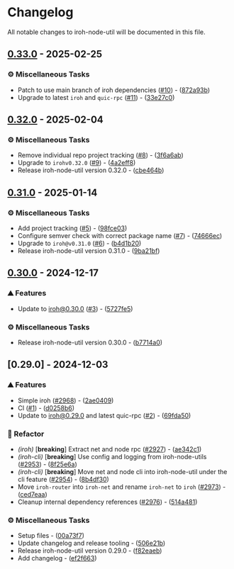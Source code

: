 # Changelog

All notable changes to iroh-node-util will be documented in this file.

## [0.33.0](https://github.com/n0-computer/iroh-node-util/compare/v0.32.0..0.33.0) - 2025-02-25

### ⚙️ Miscellaneous Tasks

- Patch to use main branch of iroh dependencies ([#10](https://github.com/n0-computer/iroh-node-util/issues/10)) - ([872a93b](https://github.com/n0-computer/iroh-node-util/commit/872a93b5622d45a194a23eabc89740f485573f70))
- Upgrade to latest `iroh` and `quic-rpc` ([#11](https://github.com/n0-computer/iroh-node-util/issues/11)) - ([33e27c0](https://github.com/n0-computer/iroh-node-util/commit/33e27c0ba97dcc4bfb7cea8dea8ca4597317fa95))

## [0.32.0](https://github.com/n0-computer/iroh-node-util/compare/v0.31.0..v0.32.0) - 2025-02-04

### ⚙️ Miscellaneous Tasks

- Remove individual repo project tracking ([#8](https://github.com/n0-computer/iroh-node-util/issues/8)) - ([3f6a6ab](https://github.com/n0-computer/iroh-node-util/commit/3f6a6aba3c143f96a5cc61508c87085050add45a))
- Upgrade to `irohv0.32.0` ([#9](https://github.com/n0-computer/iroh-node-util/issues/9)) - ([4a2eff8](https://github.com/n0-computer/iroh-node-util/commit/4a2eff83f47cdb0ecb90309d6e300c01546ce136))
- Release iroh-node-util version 0.32.0 - ([cbe464b](https://github.com/n0-computer/iroh-node-util/commit/cbe464b7122788db7484630daaade1df08aac0d0))

## [0.31.0](https://github.com/n0-computer/iroh-node-util/compare/v0.30.0..v0.31.0) - 2025-01-14

### ⚙️ Miscellaneous Tasks

- Add project tracking ([#5](https://github.com/n0-computer/iroh-node-util/issues/5)) - ([98fce03](https://github.com/n0-computer/iroh-node-util/commit/98fce03cc7b54c1b17b90ef336077246e69ad38b))
- Configure semver check with correct package name ([#7](https://github.com/n0-computer/iroh-node-util/issues/7)) - ([74666ec](https://github.com/n0-computer/iroh-node-util/commit/74666ec040ccb90528d70cde5519eece5e2a5c04))
- Upgrade to `iroh@v0.31.0` ([#6](https://github.com/n0-computer/iroh-node-util/issues/6)) - ([b4d1b20](https://github.com/n0-computer/iroh-node-util/commit/b4d1b20db0e95e88f4603009e3566bfd44e7a484))
- Release iroh-node-util version 0.31.0 - ([9ba21bf](https://github.com/n0-computer/iroh-node-util/commit/9ba21bf3e13eafc63147906f25bb6913fa6ee67e))

## [0.30.0](https://github.com/n0-computer/iroh-node-util/compare/v0.29.0..v0.30.0) - 2024-12-17

### ⛰️  Features

- Update to iroh@0.30.0 ([#3](https://github.com/n0-computer/iroh-node-util/issues/3)) - ([5727fe5](https://github.com/n0-computer/iroh-node-util/commit/5727fe52680fc9bac5cf22e7d0778464e8e55983))

### ⚙️ Miscellaneous Tasks

- Release iroh-node-util version 0.30.0 - ([b7714a0](https://github.com/n0-computer/iroh-node-util/commit/b7714a03627ded68498c1b3dc756c9476fd1e0cd))

## [0.29.0] - 2024-12-03

### ⛰️  Features

- Simple iroh ([#2968](https://github.com/n0-computer/iroh-node-util/issues/2968)) - ([2ae0409](https://github.com/n0-computer/iroh-node-util/commit/2ae0409cf61d17fd75a6ef0dc7e58d5bcf21af32))
- CI ([#1](https://github.com/n0-computer/iroh-node-util/issues/1)) - ([d0258b6](https://github.com/n0-computer/iroh-node-util/commit/d0258b6989b360f34a275de98e6114b5f9205cf7))
- Update to iroh@0.29.0 and latest quic-rpc ([#2](https://github.com/n0-computer/iroh-node-util/issues/2)) - ([69fda50](https://github.com/n0-computer/iroh-node-util/commit/69fda506f9b1451b29bfc0722c1cbdb6470b6d4c))

### 🚜 Refactor

- *(iroh)* [**breaking**] Extract net and node rpc ([#2927](https://github.com/n0-computer/iroh-node-util/issues/2927)) - ([ae342c1](https://github.com/n0-computer/iroh-node-util/commit/ae342c1cc1847f65ce222f299c8526345171e93c))
- *(iroh-cli)* [**breaking**] Use config and logging from iroh-node-utils ([#2953](https://github.com/n0-computer/iroh-node-util/issues/2953)) - ([8f25e6a](https://github.com/n0-computer/iroh-node-util/commit/8f25e6a7342b45a1c1141a4b914de63f58c94b27))
- *(iroh-cli)* [**breaking**] Move net and node cli into iroh-node-util under the cli feature ([#2954](https://github.com/n0-computer/iroh-node-util/issues/2954)) - ([8b4df30](https://github.com/n0-computer/iroh-node-util/commit/8b4df30a5ef8266e786f82baa3a1ba74f07681e3))
- Move `iroh-router` into `iroh-net` and rename `iroh-net` to `iroh` ([#2973](https://github.com/n0-computer/iroh-node-util/issues/2973)) - ([ced7eaa](https://github.com/n0-computer/iroh-node-util/commit/ced7eaa1a1079c0f63a3dc0441ebf4ae0b619846))
- Cleanup internal dependency references ([#2976](https://github.com/n0-computer/iroh-node-util/issues/2976)) - ([514a481](https://github.com/n0-computer/iroh-node-util/commit/514a48138e20d60984f4f87be6e2d877b7e9f101))

### ⚙️ Miscellaneous Tasks

- Setup files - ([00a73f7](https://github.com/n0-computer/iroh-node-util/commit/00a73f7a1c567a34a43c279bb774639cba46be6a))
- Update changelog and release tooling - ([506e21b](https://github.com/n0-computer/iroh-node-util/commit/506e21b510a4aa1bfd2372881dfb16a99fbe379f))
- Release iroh-node-util version 0.29.0 - ([f82eaeb](https://github.com/n0-computer/iroh-node-util/commit/f82eaeb44610065c841d0df100750f3d05b7bfda))
- Add changelog - ([ef2f663](https://github.com/n0-computer/iroh-node-util/commit/ef2f6632a863413768b3377eb4f2f130069f6c0c))


